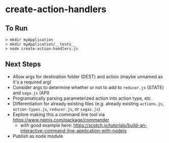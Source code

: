 # create-action-handlers

## To Run
```
> mkdir myApplication
> mkdir myApplication/__tests__
> node create-action-handlers.js
```

## Next Steps
* Allow args for destination folder (DEST) and action (maybe unnamed as it's a required arg)
* Consider args to determine whether or not to add to `reducer.js` (STATE) and `saga.js` (API)
* Programatically parsing parameterized action into action type, etc
* Differentiation for already existing files (e.g. already existing `actions.js`, `action-types.js`, `reducer.js`, or `sagas.js`)
* Explore making this a command line tool via https://www.npmjs.com/package/commander 
  * with good example here: https://scotch.io/tutorials/build-an-interactive-command-line-application-with-nodejs
* Publish as node module
